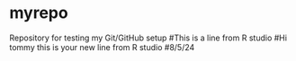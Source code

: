 # myrepo
Repository for testing my Git/GitHub setup
#This is a line from R studio 
#Hi tommy this is your new line from R studio
#8/5/24